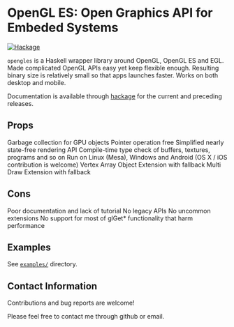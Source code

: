 OpenGL ES: Open Graphics API for Embeded Systems
================================================

[![Hackage](https://img.shields.io/hackage/v/opengles.svg)](https://hackage.haskell.org/package/opengles)

`opengles` is a Haskell wrapper library around OpenGL, OpenGL ES and EGL.
Made complicated OpenGL APIs easy yet keep flexible enough.
Resulting binary size is relatively small so that apps launches faster.
Works on both desktop and mobile.

Documentation is available through [hackage](https://hackage.haskell.org/package/opengles)
for the current and preceding releases.

Props
-----

  Garbage collection for GPU objects
  Pointer operation free
  Simplified nearly state-free rendering API
  Compile-time type check of buffers, textures, programs and so on
  Run on Linux (Mesa), Windows and Android (OS X / iOS contribution is welcome)
  Vertex Array Object Extension with fallback
  Multi Draw Extension with fallback

Cons
----

  Poor documentation and lack of tutorial
  No legacy APIs
  No uncommon extensions
  No support for most of glGet* functionality that harm performance


Examples
--------

See [`examples/`](https://github.com/capsjac/opengles/tree/master/examples) directory.

Contact Information
-------------------

Contributions and bug reports are welcome!

Please feel free to contact me through github or email.
